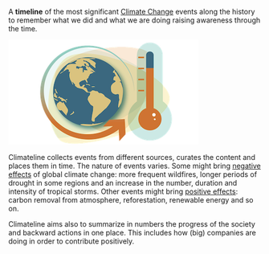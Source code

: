 A **timeline** of the most significant [Climate Change](https://www.un.org/climatechange) events along the history to remember what we did and what we are doing raising awareness through the time.

![Climateline Logo](https://raw.githubusercontent.com/margostino/climateline/master/public/images/logo.png#center)

Climateline collects events from different sources, curates the content and places them in time. The nature of events varies. Some might bring [negative effects](https://climate.nasa.gov/effects/) of global climate change: more frequent wildfires, longer periods of drought in some regions and an increase in the number, duration and intensity of tropical storms. Other events might bring [positive effects](https://drawdown.org/solutions): carbon removal from atmosphere, reforestation, renewable energy and so on.

Climateline aims also to summarize in numbers the progress of the society and backward actions in one place. This includes how (big) companies are doing in order to contribute positively.
